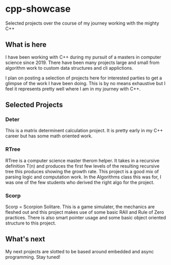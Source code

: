 # cpp-showcase
Selected projects over the course of my journey working with the mighty C++

## What is here

I have been working with C++ during my pursuit of a masters in computer science since 2019. There have been many projects large and small from algorithm work to custom data structures and cli applictions.

I plan on posting a selection of projects here for interested parties to get a glimpse of the work I have been doing. This is by no means exhaustive but I feel it represents pretty well where I am in my journey with C++.

## Selected Projects

### Deter

This is a matrix determinent calculation project. It is pretty early in my C++ career but has some math oriented work.

### RTree

RTree is a computer science master therom helper. It takes in a recursive definition T(n) and produces the first few levels of the resulting recursive tree this produces showing the growth rate.
This project is a good mix of parsing logic and computation work. In the Algorithms class this was for, I was one of the few students who derived the right algo for the project.

### Scorp

Scorp = Scorpion Solitare. This is a game simulater, the mechanics are fleshed out and this project makes use of some basic RAII and Rule of Zero practices. There is also smart pointer usage and some basic object oriented structure to this project.

## What's next

My next projects are slotted to be based around embedded and async programming. Stay tuned!
